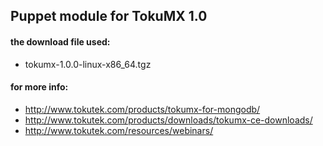 ## Puppet module for TokuMX 1.0

#### the download file used:
- tokumx-1.0.0-linux-x86_64.tgz

#### for more info:

- http://www.tokutek.com/products/tokumx-for-mongodb/
- http://www.tokutek.com/products/downloads/tokumx-ce-downloads/
- http://www.tokutek.com/resources/webinars/